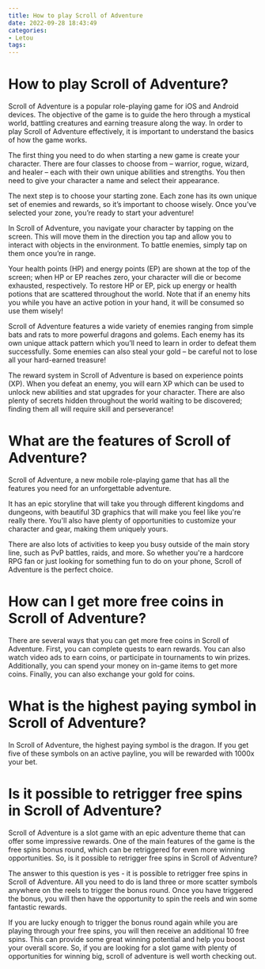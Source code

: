 ```yaml
---
title: How to play Scroll of Adventure
date: 2022-09-28 18:43:49
categories:
- Letou
tags:
---
```



#  How to play Scroll of Adventure?

Scroll of Adventure is a popular role-playing game for iOS and Android devices. The objective of the game is to guide the hero through a mystical world, battling creatures and earning treasure along the way. In order to play Scroll of Adventure effectively, it is important to understand the basics of how the game works.

The first thing you need to do when starting a new game is create your character. There are four classes to choose from – warrior, rogue, wizard, and healer – each with their own unique abilities and strengths. You then need to give your character a name and select their appearance.

The next step is to choose your starting zone. Each zone has its own unique set of enemies and rewards, so it’s important to choose wisely. Once you’ve selected your zone, you’re ready to start your adventure!

In Scroll of Adventure, you navigate your character by tapping on the screen. This will move them in the direction you tap and allow you to interact with objects in the environment. To battle enemies, simply tap on them once you’re in range.

Your health points (HP) and energy points (EP) are shown at the top of the screen; when HP or EP reaches zero, your character will die or become exhausted, respectively. To restore HP or EP, pick up energy or health potions that are scattered throughout the world. Note that if an enemy hits you while you have an active potion in your hand, it will be consumed so use them wisely!

Scroll of Adventure features a wide variety of enemies ranging from simple bats and rats to more powerful dragons and golems. Each enemy has its own unique attack pattern which you’ll need to learn in order to defeat them successfully. Some enemies can also steal your gold – be careful not to lose all your hard-earned treasure!

The reward system in Scroll of Adventure is based on experience points (XP). When you defeat an enemy, you will earn XP which can be used to unlock new abilities and stat upgrades for your character. There are also plenty of secrets hidden throughout the world waiting to be discovered; finding them all will require skill and perseverance!

#  What are the features of Scroll of Adventure?

Scroll of Adventure, a new mobile role-playing game that has all the features you need for an unforgettable adventure.

It has an epic storyline that will take you through different kingdoms and dungeons, with beautiful 3D graphics that will make you feel like you're really there. You'll also have plenty of opportunities to customize your character and gear, making them uniquely yours.

There are also lots of activities to keep you busy outside of the main story line, such as PvP battles, raids, and more. So whether you're a hardcore RPG fan or just looking for something fun to do on your phone, Scroll of Adventure is the perfect choice.

#  How can I get more free coins in Scroll of Adventure?

There are several ways that you can get more free coins in Scroll of Adventure. First, you can complete quests to earn rewards. You can also watch video ads to earn coins, or participate in tournaments to win prizes. Additionally, you can spend your money on in-game items to get more coins. Finally, you can also exchange your gold for coins.

#  What is the highest paying symbol in Scroll of Adventure?

In Scroll of Adventure, the highest paying symbol is the dragon. If you get five of these symbols on an active payline, you will be rewarded with 1000x your bet.

#  Is it possible to retrigger free spins in Scroll of Adventure?

Scroll of Adventure is a slot game with an epic adventure theme that can offer some impressive rewards. One of the main features of the game is the free spins bonus round, which can be retriggered for even more winning opportunities. So, is it possible to retrigger free spins in Scroll of Adventure?

The answer to this question is yes - it is possible to retrigger free spins in Scroll of Adventure. All you need to do is land three or more scatter symbols anywhere on the reels to trigger the bonus round. Once you have triggered the bonus, you will then have the opportunity to spin the reels and win some fantastic rewards.

If you are lucky enough to trigger the bonus round again while you are playing through your free spins, you will then receive an additional 10 free spins. This can provide some great winning potential and help you boost your overall score. So, if you are looking for a slot game with plenty of opportunities for winning big, scroll of adventure is well worth checking out.